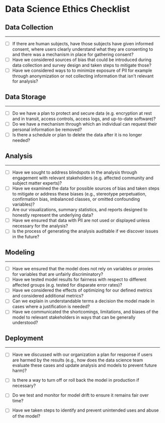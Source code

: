 # Data Science Ethics Checklist

## Data Collection
------
 - [ ] If there are human subjects, have those subjects have given informed consent, where users clearly understand what they are consenting to and there was a mechanism in place for gathering consent?
 - [ ] Have we considered sources of bias that could be introduced during data collection and survey design and taken steps to mitigate those?
 - [ ] Have we considered ways to to minimize exposure of PII for example through anonymization or not collecting information that isn't relevant for analysis?

## Data Storage
------
 - [ ] Do we have a plan to protect and secure data (e.g. encryption at rest and in transit, access controls, access logs, and up-to-date software)?
 - [ ] Do we have a mechanism through which an individual can request their personal information be removed?
 - [ ] Is there a schedule or plan to delete the data after it is no longer needed?

## Analysis
------
 - [ ] Have we sought to address blindspots in the analysis through engagement with relevant stakeholders (e.g. affected community and subject matter experts)?
 - [ ] Have we examined the data for possible sources of bias and taken steps to mitigate or address these biases (e.g., stereotype perpetuation, confirmation bias, imbalanced classes, or omitted confounding variables)?
 - [ ] Are our visualizations, summary statistics, and reports designed to honestly represent the underlying data?
 - [ ] Have we ensured that data with PII are not used or displayed unless necessary for the analysis?
 - [ ] Is the process of generating the analysis auditable if we discover issues in the future?

## Modeling
------
 - [ ] Have we ensured that the model does not rely on variables or proxies for variables that are unfairly discriminatory?
 - [ ] Have we tested model results for fairness with respect to different affected groups (e.g. tested for disparate error rates)?
 - [ ] Have we considered the effects of optimizing for our defined metrics and considered additional metrics?
 - [ ] Can we explain in understandable terms a decision the model made in cases where a justification is needed?
 - [ ] Have we communicated the shortcomings, limitations, and biases of the model to relevant stakeholders in ways that can be generally understood?

## Deployment
------
 - [ ] Have we discussed with our organization a plan for response if users are harmed by the results (e.g., how does the data science team evaluate these cases and update analysis and models to prevent future harm)?
 - [ ] Is there a way to turn off or roll back the model in production if necessary?
 - [ ] Do we test and monitor for model drift to ensure it remains fair over time?
 - [ ] Have we taken steps to identify and prevent unintended uses and abuse of the model?

